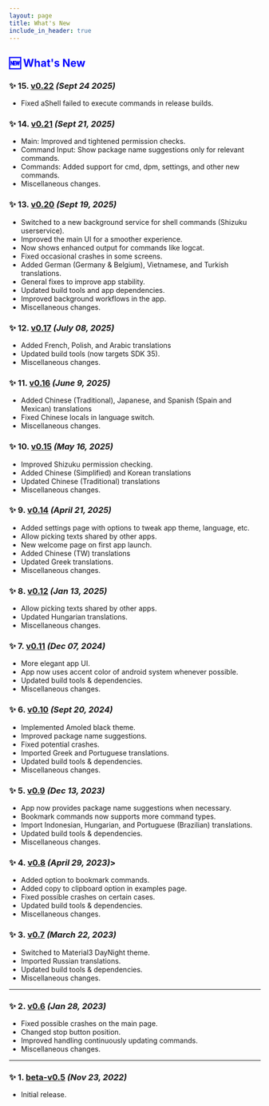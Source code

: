 ```yaml
---
layout: page
title: What's New
include_in_header: true
---
```


<h2 style="color: blue">🆕 What's New</h2>

### ✨ 15. [v0.22](https://gitlab.com/sunilpaulmathew/ashell/-/releases/v0.22) *(Sept 24 2025)*
- Fixed aShell failed to execute commands in release builds.

### ✨ 14. [v0.21](https://play.google.com/store/apps/details?id=in.sunilpaulmathew.ashell) *(Sept 21, 2025)*
- Main: Improved and tightened permission checks.
- Command Input: Show package name suggestions only for relevant commands.
- Commands: Added support for cmd, dpm, settings, and other new commands.
- Miscellaneous changes.

### ✨ 13. [v0.20](https://gitlab.com/sunilpaulmathew/ashell/-/releases/v0.20) *(Sept 19, 2025)*
- Switched to a new background service for shell commands (Shizuku userservice).
- Improved the main UI for a smoother experience.
- Now shows enhanced output for commands like logcat.
- Fixed occasional crashes in some screens.
- Added German (Germany & Belgium), Vietnamese, and Turkish translations.
- General fixes to improve app stability.
- Updated build tools and app dependencies.
- Improved background workflows in the app.
- Miscellaneous changes.

### ✨ 12. [v0.17](https://gitlab.com/sunilpaulmathew/ashell/-/releases/v0.17) *(July 08, 2025)*
- Added French, Polish, and Arabic translations
- Updated build tools (now targets SDK 35).
- Miscellaneous changes.

### ✨ 11. [v0.16](https://gitlab.com/sunilpaulmathew/ashell/-/releases/v0.16) *(June 9, 2025)*
- Added Chinese (Traditional), Japanese, and Spanish (Spain and Mexican) translations
- Fixed Chinese locals in language switch.
- Miscellaneous changes.

### ✨ 10. [v0.15](https://gitlab.com/sunilpaulmathew/ashell/-/releases/v0.15) *(May 16, 2025)*
- Improved Shizuku permission checking.
- Added Chinese (Simplified) and Korean translations
- Updated Chinese (Traditional) translations
- Miscellaneous changes.

### ✨ 9. [v0.14](https://gitlab.com/sunilpaulmathew/ashell/-/releases/v0.14) *(April 21, 2025)*
- Added settings page with options to tweak app theme, language, etc.
- Allow picking texts shared by other apps.
- New welcome page on first app launch.
- Added Chinese (TW) translations
- Updated Greek translations.
- Miscellaneous changes.

### ✨ 8. [v0.12](https://gitlab.com/sunilpaulmathew/ashell/-/releases/v0.12) *(Jan 13, 2025)*
- Allow picking texts shared by other apps.
- Updated Hungarian translations.
- Miscellaneous changes.

### ✨ 7. [v0.11](https://gitlab.com/sunilpaulmathew/ashell/-/releases/v0.11) *(Dec 07, 2024)*
- More elegant app UI.
- App now uses accent color of android system whenever possible.
- Updated build tools & dependencies.
- Miscellaneous changes.

### ✨ 6. [v0.10](https://gitlab.com/sunilpaulmathew/ashell/-/releases/v0.10) *(Sept 20, 2024)*
- Implemented Amoled black theme.
- Improved package name suggestions.
- Fixed potential crashes.
- Imported Greek and Portuguese translations.
- Updated build tools & dependencies.
- Miscellaneous changes.

### ✨ 5. [v0.9](https://gitlab.com/sunilpaulmathew/ashell/-/releases/v0.9) *(Dec 13, 2023)*
- App now provides package name suggestions when necessary.
- Bookmark commands now supports more command types.
- Import Indonesian, Hungarian, and Portuguese (Brazilian) translations.
- Updated build tools & dependencies.
- Miscellaneous changes.

### ✨ 4. [v0.8](https://gitlab.com/sunilpaulmathew/ashell/-/releases/v0.8) *(April 29, 2023)*>
- Added option to bookmark commands.
- Added copy to clipboard option in examples page.
- Fixed possible crashes on certain cases.
- Updated build tools & dependencies.
- Miscellaneous changes.

### ✨ 3. [v0.7](https://gitlab.com/sunilpaulmathew/ashell/-/releases/v0.7) *(March 22, 2023)*
- Switched to Material3 DayNight theme.
- Imported Russian translations.
- Updated build tools & dependencies.
- Miscellaneous changes.

<hr>

### ✨ 2. [v0.6](https://gitlab.com/sunilpaulmathew/ashell/-/releases/v0.6) *(Jan 28, 2023)*
- Fixed possible crashes on the main page.
- Changed stop button position.
- Improved handling continuously updating commands.
- Miscellaneous changes.

<hr>

### ✨ 1. [beta-v0.5](https://gitlab.com/sunilpaulmathew/ashell/-/releases/v0.5) *(Nov 23, 2022)*
- Initial release.
